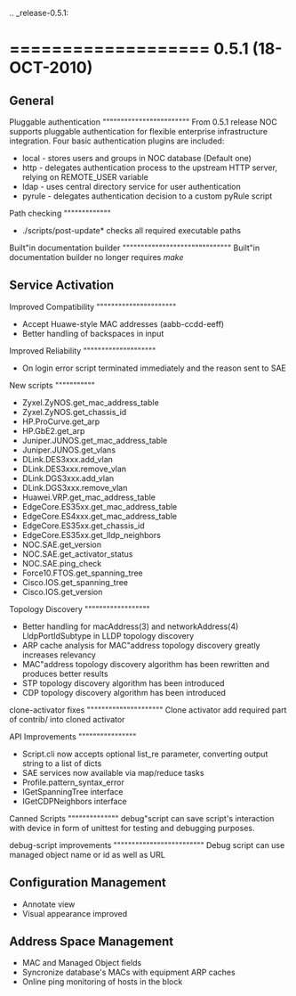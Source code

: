 .. _release-0.5.1:

===================
0.5.1 (18-OCT-2010)
===================

General
-------

Pluggable authentication
""""""""""""""""""""""""
From 0.5.1 release NOC supports pluggable authentication for flexible enterprise infrastructure integration.
Four basic authentication plugins are included:

* local - stores users and groups in NOC database (Default one)
* http - delegates authentication process to the upstream HTTP server, relying on REMOTE_USER variable
* ldap - uses central directory service for user authentication
* pyrule - delegates authentication decision to a custom pyRule script

Path checking
"""""""""""""
* ./scripts/post-update* checks all required executable paths

Built"in documentation builder
""""""""""""""""""""""""""""""
Built"in documentation builder no longer requires *make*

Service Activation
------------------

Improved Compatibility
""""""""""""""""""""""
* Accept Huawe-style MAC addresses (aabb-ccdd-eeff)
* Better handling of backspaces in input

Improved Reliability
""""""""""""""""""""
* On login error script terminated immediately and the reason sent to SAE

New scripts
"""""""""""
* Zyxel.ZyNOS.get_mac_address_table
* Zyxel.ZyNOS.get_chassis_id
* HP.ProCurve.get_arp
* HP.GbE2.get_arp
* Juniper.JUNOS.get_mac_address_table
* Juniper.JUNOS.get_vlans
* DLink.DES3xxx.add_vlan
* DLink.DES3xxx.remove_vlan
* DLink.DGS3xxx.add_vlan
* DLink.DGS3xxx.remove_vlan
* Huawei.VRP.get_mac_address_table
* EdgeCore.ES35xx.get_mac_address_table
* EdgeCore.ES4xxx.get_mac_address_table
* EdgeCore.ES35xx.get_chassis_id
* EdgeCore.ES35xx.get_lldp_neighbors
* NOC.SAE.get_version
* NOC.SAE.get_activator_status
* NOC.SAE.ping_check
* Force10.FTOS.get_spanning_tree
* Cisco.IOS.get_spanning_tree
* Cisco.IOS.get_version

Topology Discovery
""""""""""""""""""
* Better handling for macAddress(3) and networkAddress(4) LldpPortIdSubtype in LLDP topology discovery
* ARP cache analysis for MAC"address topology discovery greatly increases relevancy
* MAC"address topology discovery algorithm has been rewritten and produces better results
* STP topology discovery algorithm has been introduced
* CDP topology discovery algorithm has been introduced

clone-activator fixes
"""""""""""""""""""""
Clone activator add required part of contrib/ into cloned activator

API Improvements
""""""""""""""""
* Script.cli now accepts optional list_re parameter, converting output string to a list of dicts
* SAE services now available via map/reduce tasks
* Profile.pattern_syntax_error
* IGetSpanningTree interface
* IGetCDPNeighbors interface

Canned Scripts
""""""""""""""
debug"script can save script's interaction with device in form of unittest for testing and debugging purposes.

debug-script improvements
"""""""""""""""""""""""""
Debug script can use managed object name or id as well as URL

Configuration Management
------------------------
* Annotate view
* Visual appearance improved

Address Space Management
------------------------
* MAC and Managed Object fields
* Syncronize database's MACs with equipment ARP caches
* Online ping monitoring of hosts in the block
